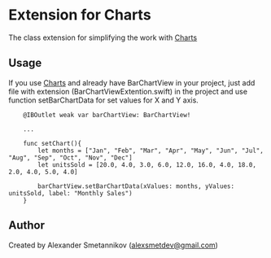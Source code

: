 # Extension for Charts
The class extension for simplifying the work with [Charts](https://github.com/danielgindi/Charts)


## Usage

If you use [Charts](https://github.com/danielgindi/Charts) and already have BarChartView in your project, just add  file with extension (BarChartViewExtention.swift) in the project and use function setBarChartData for set values for X and Y axis.

```
    @IBOutlet weak var barChartView: BarChartView!

    ...

    func setChart(){
        let months = ["Jan", "Feb", "Mar", "Apr", "May", "Jun", "Jul", "Aug", "Sep", "Oct", "Nov", "Dec"]
        let unitsSold = [20.0, 4.0, 3.0, 6.0, 12.0, 16.0, 4.0, 18.0, 2.0, 4.0, 5.0, 4.0]
        
        barChartView.setBarChartData(xValues: months, yValues: unitsSold, label: "Monthly Sales")
    }    
```

## Author
Created by Alexander Smetannikov (alexsmetdev@gmail.com)
